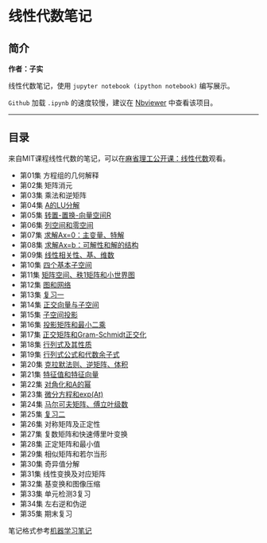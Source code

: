 # 线性代数笔记

## 简介

**作者：子实**

线性代数笔记，使用 `jupyter notebook (ipython notebook)` 编写展示。

`Github` 加载 `.ipynb` 的速度较慢，建议在 [Nbviewer](http://nbviewer.jupyter.org/github/zlotus/notes-linear-algebra/blob/master/ReadMe.ipynb) 中查看该项目。

----

## 目录

来自MIT课程线性代数的笔记，可以在[麻省理工公开课：线性代数](http://open.163.com/special/opencourse/daishu.html)观看。

- 第01集 方程组的几何解释
- 第02集 矩阵消元
- 第03集 乘法和逆矩阵
- 第04集 [A的LU分解](chapter04.ipynb)
- 第05集 [转置-置换-向量空间R](chapter05.ipynb)
- 第06集 [列空间和零空间](chapter06.ipynb)
- 第07集 [求解Ax=0：主变量、特解](chapter07.ipynb)
- 第08集 [求解Ax=b：可解性和解的结构](chapter08.ipynb)
- 第09集 [线性相关性、基、维数](chapter09.ipynb)
- 第10集 [四个基本子空间](chapter10.ipynb)
- 第11集 [矩阵空间、秩1矩阵和小世界图](chapter11.ipynb)
- 第12集 [图和网络](chapter12.ipynb)
- 第13集 [复习一](chapter13.ipynb)
- 第14集 [正交向量与子空间](chapter14.ipynb)
- 第15集 [子空间投影](chapter15.ipynb)
- 第16集 [投影矩阵和最小二乘](chapter16.ipynb)
- 第17集 [正交矩阵和Gram-Schmidt正交化](chapter17.ipynb)
- 第18集 [行列式及其性质](chapter18.ipynb)
- 第19集 [行列式公式和代数余子式](chapter19.ipynb)
- 第20集 [克拉默法则、逆矩阵、体积](chapter20.ipynb)
- 第21集 [特征值和特征向量](chapter21.ipynb)
- 第22集 [对角化和A的幂](chapter22.ipynb)
- 第23集 [微分方程和exp(At)](chapter23.ipynb)
- 第24集 [马尔可夫矩阵、傅立叶级数](chapter24.ipynb)
- 第25集 [复习二](chapter25.ipynb)
- 第26集 对称矩阵及正定性
- 第27集 复数矩阵和快速傅里叶变换
- 第28集 正定矩阵和最小值
- 第29集 相似矩阵和若尔当形
- 第30集 奇异值分解
- 第31集 线性变换及对应矩阵	
- 第32集 基变换和图像压缩
- 第33集 单元检测3复习
- 第34集 左右逆和伪逆
- 第35集 期末复习

笔记格式参考[机器学习笔记](https://github.com/lijin-THU/notes-machine-learning)